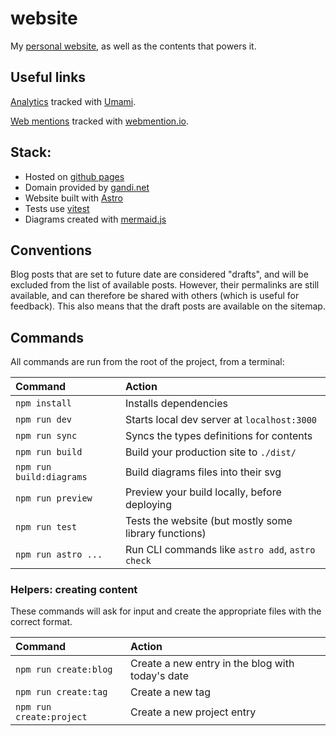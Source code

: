 # website

My [personal website](https://gohector.com), as well as the contents that powers it.

## Useful links

[Analytics](https://analytics.umami.is/share/4JOEokFotSrQAsr4/GoHector) tracked with [Umami](https://umami.is/).

[Web mentions](https://webmention.io/api/mentions.atom?token=RDJRXtZAj4QOKaiMWxgtXQ) tracked with [webmention.io](https://webmention.io/).

## Stack:

- Hosted on [github pages](https://pages.github.com/)
- Domain provided by [gandi.net](https://www.gandi.net/)
- Website built with [Astro](https://astro.build/)
- Tests use [vitest](https://vitest.dev/)
- Diagrams created with [mermaid.js](https://mermaid.js.org/)

## Conventions

Blog posts that are set to future date are considered "drafts", and will be excluded from the list of available posts. However, their permalinks are still available, and can therefore be shared with others (which is useful for feedback). This also means that the draft posts are available on the sitemap.

## Commands

All commands are run from the root of the project, from a terminal:

| Command                  | Action                                                |
| :----------------------- | :---------------------------------------------------- |
| `npm install`            | Installs dependencies                                 |
| `npm run dev`            | Starts local dev server at `localhost:3000`           |
| `npm run sync`           | Syncs the types definitions for contents              |
| `npm run build`          | Build your production site to `./dist/`               |
| `npm run build:diagrams` | Build diagrams files into their svg                   |
| `npm run preview`        | Preview your build locally, before deploying          |
| `npm run test`           | Tests the website (but mostly some library functions) |
| `npm run astro ...`      | Run CLI commands like `astro add`, `astro check`      |

### Helpers: creating content

These commands will ask for input and create the appropriate files with the correct format.

| Command                  | Action                                           |
| :----------------------- | :----------------------------------------------- |
| `npm run create:blog`    | Create a new entry in the blog with today's date |
| `npm run create:tag`     | Create a new tag                                 |
| `npm run create:project` | Create a new project entry                       |
